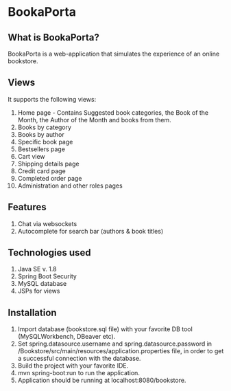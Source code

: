 # BookaPorta

## What is BookaPorta?

BookaPorta is a web-application that simulates the experience of an online bookstore.

## Views

It supports the following views:

1. Home page - Contains Suggested book categories, the Book of the Month, the Author of the Month and books from them.
2. Books by category
3. Books by author
4. Specific book page
5. Bestsellers page
6. Cart view
7. Shipping details page
8. Credit card page
9. Completed order page
10. Administration and other roles pages

## Features

1. Chat via websockets
2. Autocomplete for search bar (authors & book titles)

## Technologies used

1. Java SE v. 1.8
2. Spring Boot Security
3. MySQL database
4. JSPs for views

## Installation 

1. Import database (bookstore.sql file) with your favorite DB tool (MySQLWorkbench, DBeaver etc).
2. Set spring.datasource.username and spring.datasource.password in /Bookstore/src/main/resources/application.properties file, in order to get a successful connection with the database.
3. Build the project with your favorite IDE.
4. mvn spring-boot:run to run the application.
5. Application should be running at localhost:8080/bookstore.
